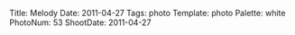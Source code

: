 Title: Melody
Date: 2011-04-27
Tags: photo
Template: photo
Palette: white
PhotoNum: 53
ShootDate: 2011-04-27
